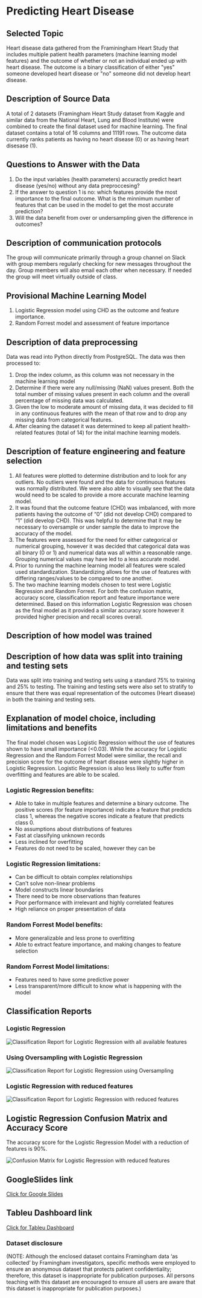 # Predicting Heart Disease
## Selected Topic
Heart disease data gathered from the Framiningham Heart Study that includes multiple patient health parameters (machine learning model features) and the outcome of whether or not an individual ended up with heart disease. The outcome is a binary classification of either "yes" someone developed heart disease or "no" someone did not develop heart disease. 

## Description of Source Data
A total of 2 datasets (Framingham Heart Study dataset from Kaggle and similar data from the National Heart, Lung and Blood Institute) were combined to create the final dataset used for machine learning. The final dataset contains a total of 16 columns and 11191 rows. The outcome data currently ranks patients as having no heart disease (0) or as having heart disesase (1).

## Questions to Answer with the Data
1. Do the input variables (health parameters) accuractly predict heart disease (yes/no) without any data preproccesing? 
2. If the answer to question 1 is no: which features provide the most importance to the final outcome. What is the minnimum number of features that can be used in the model to get the most accurate prediction?
3. Will the data benefit from over or undersampling given the difference in outcomes?

## Description of communication protocols
The group will communicate primarily through a group channel on Slack with group members regularly checking for new messages throughout the day. Group members will also email each other when necessary. If needed the group will meet virtually outside of class. 

## Provisional Machine Learning Model 
1. Logistic Regression model using CHD as the outcome and feature importance.   
2. Random Forrest model and assessment of feature importance 

## Description of data preprocessing
Data was read into Python directly from PostgreSQL. The data was then processed to:
1. Drop the index column, as this column was not necessary in the machine learning model
2. Determine if there were any null/missing (NaN) values present. Both the total number of missing values present in each column and the overall percentage of missing data was calculated.
3. Given the low to moderate amount of missing data, it was decided to fill in any continuous features with the mean of that row and to drop any missing data from categorical features.  
4. After cleaning the dataset it was determined to keep all patient health-related features (total of 14) for the inital machine learning models. 

## Description of feature engineering and feature selection
1. All features were plotted to determine distribution and to look for any outliers. No outliers were found and the data for continuous features was normally distributed. We were also able to visually see that the data would need to be scaled to provide a more accurate machine learning model. 
2. It was found that the outcome feature (CHD) was imbalanced, with more patients having the outcome of “0” (did not develop CHD) compared to “1” (did develop CHD). This was helpful to determine that it may be necessary to oversample or under sample the data to improve the accuracy of the model. 
3. The features were assessed for the need for either categorical or numerical grouping, however it was decided that categorical data was all binary (0 or 1) and numerical data was all within a reasonable range. Grouping numerical values may have led to a less accurate model. 
4. Prior to running the machine learning model all features were scaled used standardization. Standardizing allows for the use of features with differing ranges/values to be compared to one another. 
5. The two machine learning models chosen to test were Logistic Regression and Random Forrest. For both the confusion matrix, accuracy score, classification report and feature importance were determined. Based on this information Logistic Regression was chosen as the final model as it provided a similar accuracy score however it provided higher precision and recall scores overall.  

## Description of how model was trained

## Description of how data was split into training and testing sets
Data was split into training and testing sets using a standard 75% to training and 25% to testing. The training and testing sets were also set to stratify to ensure that there was equal representation of the outcomes (Heart disease) in both the training and testing sets.

## Explanation of model choice, including limitations and benefits
The final model chosen was Logistic Regression without the use of features shown to have small importance (<0.03). While the accuracy for Logistic Regression and the Random Forrest Model were similiar, the recall and precision score for the outcome of heart disease were slightly higher in Logistic Regression. Logistic Regression is also less likely to suffer from overfitting and features are able to be scaled. 

### Logistic Regression benefits:
  - Able to take in multiple features and determine a binary outcome. The positive scores (for feature importance) indicate a feature that predicts class 1, whereas the negative scores indicate a feature that predicts class 0.
  - No assumptions about distributions of features
  - Fast at classifying unknown records
  - Less inclined for overfitting
  - Features do not need to be scaled, however they can be
  
### Logistic Regression limitations:
  - Can be difficult to obtain complex relationships 
  - Can't solve non-linear problems
  - Model constructs linear boundaries
  - There need to be more observations than features
  - Poor performance with irrelevant and highly correlated features
  - High reliance on proper presentation of data
  
### Random Forrest Model benefits:
  - More generalizable and less prone to overfitting
  - Able to extract feature importance, and making changes to feature selection
### Random Forrest Model limitations:
  - Features need to have some predictive power
  - Less transparent/more difficult to know what is happening with the model

## Classification Reports

### Logistic Regression
![Classification Report for Logistic Regression with all available features](https://github.com/ccorboy/project_one/blob/a35be5e8935e48c56406f33fc22d7e4c3b31a9f0/LR%20with%20all%20features.png)

### Using Oversampling with Logistic Regression
![Classification Report for Logistic Regression using Oversampling](https://github.com/ccorboy/project_one/blob/edc61c3ae3a1358664456b1d8fe7b37c2b70ffc2/LR%20Oversampling.png)

### Logistic Regression with reduced features
![Classification Report for Logistic Regression with reduced features](https://github.com/ccorboy/project_one/blob/44086a346b8a75f6b6fbec5a26aee53d8ac25fd3/LR%20reduced%20features%20CR.png)

## Logistic Regression Confusion Matrix and Accuracy Score

The accuracy score for the Logistic Regression Model with a reduction of features is 90%. 

![Confusion Matrix for Logistic Regression with reduced features](https://github.com/ccorboy/project_one/blob/edc61c3ae3a1358664456b1d8fe7b37c2b70ffc2/LR%20Oversampling.png)

## GoogleSlides link
[Click for Google Slides](https://docs.google.com/presentation/d/1zgd_ht6uyIJ8kVkHymmYEqXUR6f8DTbMxfj6EIIAIp0/edit?usp=sharing)

## Tableu Dashboard link
[Click for Tableu Dashboard](https://public.tableau.com/app/profile/conor.corboy/viz/project_one_draft/project_dash_draft)

### Dataset disclosure 
(NOTE: Although the enclosed dataset contains Framingham data ‘as collected’ by Framingham investigators, specific methods were employed to ensure an anonymous dataset that protects patient confidentiality; therefore, this dataset is inappropriate for publication purposes. All persons teaching with this dataset are encouraged to ensure all users are aware that this dataset is inappropriate for publication purposes.)
